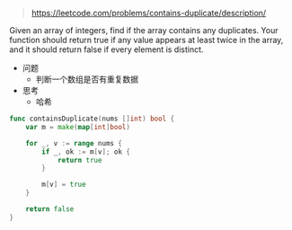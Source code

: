 > https://leetcode.com/problems/contains-duplicate/description/

Given an array of integers, find if the array contains any duplicates. Your function should return true if any value appears at least twice in the array, and it should return false if every element is distinct.

- 问题
  - 判断一个数组是否有重复数据
- 思考
  - 哈希

```go
func containsDuplicate(nums []int) bool {
	var m = make(map[int]bool)

	for _, v := range nums {
		if _, ok := m[v]; ok {
			return true
		}

		m[v] = true
	}

	return false
}
```